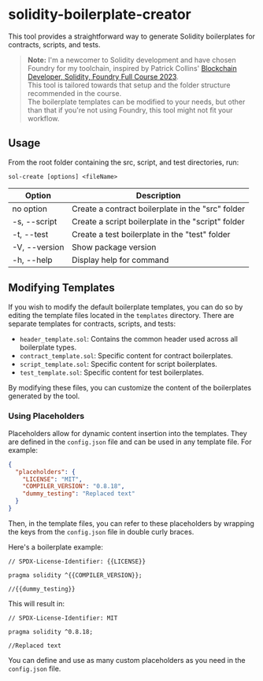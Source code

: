 # solidity-boilerplate-creator

This tool provides a straightforward way to generate Solidity boilerplates for contracts, scripts, and tests.

> **Note:**
> I'm a newcomer to Solidity development and have chosen Foundry for my toolchain, inspired by Patrick Collins' [Blockchain Developer, Solidity, Foundry Full Course 2023](https://www.youtube.com/playlist?list=PL4Rj_WH6yLgWe7TxankiqkrkVKXIwOP42).  
> This tool is tailored towards that setup and the folder structure recommended in the course.  
> The boilerplate templates can be modified to your needs, but other than that if you're not using Foundry, this tool might not fit your workflow.

## Usage

From the root folder containing the src, script, and test directories, run:

`sol-create [options] <fileName>`

| Option        | Description                                        |
| ------------- | -------------------------------------------------- |
| no option     | Create a contract boilerplate in the "src" folder  |
| -s, --script  | Create a script boilerplate in the "script" folder |
| -t, --test    | Create a test boilerplate in the "test" folder     |
| -V, --version | Show package version                               |
| -h, --help    | Display help for command                           |

## Modifying Templates

If you wish to modify the default boilerplate templates, you can do so by editing the template files located in the `templates` directory. There are separate templates for contracts, scripts, and tests:

- `header_template.sol`: Contains the common header used across all boilerplate types.
- `contract_template.sol`: Specific content for contract boilerplates.
- `script_template.sol`: Specific content for script boilerplates.
- `test_template.sol`: Specific content for test boilerplates.

By modifying these files, you can customize the content of the boilerplates generated by the tool.

### Using Placeholders

Placeholders allow for dynamic content insertion into the templates. They are defined in the `config.json` file and can be used in any template file. For example:

```json
{
  "placeholders": {
    "LICENSE": "MIT",
    "COMPILER_VERSION": "0.8.18",
    "dummy_testing": "Replaced text"
  }
}
```

Then, in the template files, you can refer to these placeholders by wrapping the keys from the `config.json` file in double curly braces.

Here's a boilerplate example:

```solidity
// SPDX-License-Identifier: {{LICENSE}}

pragma solidity ^{{COMPILER_VERSION}};

//{{dummy_testing}}
```

This will result in:

```solidity
// SPDX-License-Identifier: MIT

pragma solidity ^0.8.18;

//Replaced text
```

You can define and use as many custom placeholders as you need in the `config.json` file.
